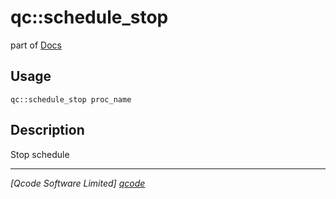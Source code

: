 qc::schedule_stop
=================

part of [Docs](../index.md)

Usage
-----
`qc::schedule_stop proc_name`

Description
-----------
Stop schedule

----------------------------------
*[Qcode Software Limited] [qcode]*

[qcode]: http://www.qcode.co.uk "Qcode Software"